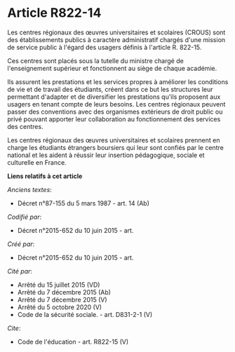 # Article R822-14

Les centres régionaux des œuvres universitaires et scolaires (CROUS) sont des établissements publics à caractère
administratif chargés d'une mission de service public à l'égard des usagers définis à l'article R. 822-15. 

Ces centres sont placés sous la tutelle du ministre chargé de l'enseignement supérieur et fonctionnent au siège de chaque
académie. 

Ils assurent les prestations et les services propres à améliorer les conditions de vie et de travail des étudiants, créent
dans ce but les structures leur permettant d'adapter et de diversifier les prestations qu'ils proposent aux usagers en tenant
compte de leurs besoins. Les centres régionaux peuvent passer des conventions avec des organismes extérieurs de droit public
ou privé pouvant apporter leur collaboration au fonctionnement des services des centres. 

Les centres régionaux des œuvres universitaires et scolaires prennent en charge les étudiants étrangers boursiers qui leur
sont confiés par le centre national et les aident à réussir leur insertion pédagogique, sociale et culturelle en France.

**Liens relatifs à cet article**

_Anciens textes_:

  - Décret n°87-155 du 5 mars 1987 - art. 14 (Ab)

_Codifié par_:

  - Décret n°2015-652 du 10 juin 2015 - art.

_Créé par_:

  - Décret n°2015-652 du 10 juin 2015 - art.

_Cité par_:

  - Arrêté du 15 juillet 2015 (VD)
  - Arrêté du 7 décembre 2015 (Ab)
  - Arrêté du 7 décembre 2015 (V)
  - Arrêté du 5 octobre 2020 (V)
  - Code de la sécurité sociale. - art. D831-2-1 (V)

_Cite_:

  - Code de l'éducation - art. R822-15 (V)
